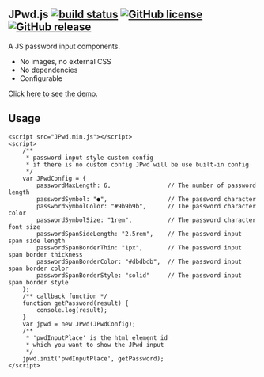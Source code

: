 ## JPwd.js  [![build status][travis-image]][travis-url] [![GitHub license][license-image]][license-url] [![GitHub release][release-image]][release-url]
A JS password input components.

* No images, no external CSS
* No dependencies
* Configurable

[Click here to see the demo.](https://peiyucn.github.io/JPwd/src/sample.html)

## Usage

    <script src="JPwd.min.js"></script>
    <script>
        /**
         * password input style custom config
         * if there is no custom config JPwd will be use built-in config
         */
        var JPwdConfig = {
            passwordMaxLength: 6,                // The number of password length
            passwordSymbol: "●",                 // The password character
            passwordSymbolColor: "#9b9b9b",      // The password character color
            passwordSymbolSize: "1rem",          // The password character font size
            passwordSpanSideLength: "2.5rem",    // The password input span side length
            passwordSpanBorderThin: "1px",       // The password input span border thickness
            passwordSpanBorderColor: "#dbdbdb",  // The password input span border color
            passwordSpanBorderStyle: "solid"     // The password input span border style
        };
        /** callback function */
        function getPassword(result) {
            console.log(result);
        }
        var jpwd = new JPwd(JPwdConfig);
        /**
         * 'pwdInputPlace' is the html element id
         * which you want to show the JPwd input
         */
        jpwd.init('pwdInputPlace', getPassword);
    </script>

[travis-image]: https://travis-ci.org/peiyucn/JPwd.svg?branch=master
[travis-url]: https://travis-ci.org/peiyucn/JPwd
[release-image]:https://img.shields.io/github/release/peiyucn/JPwd.svg
[release-url]:https://github.com/peiyucn/JPwd/releases/
[license-image]:https://img.shields.io/badge/license-MIT-blue.svg
[license-url]:https://raw.githubusercontent.com/peiyucn/JPwd/master/LICENSE